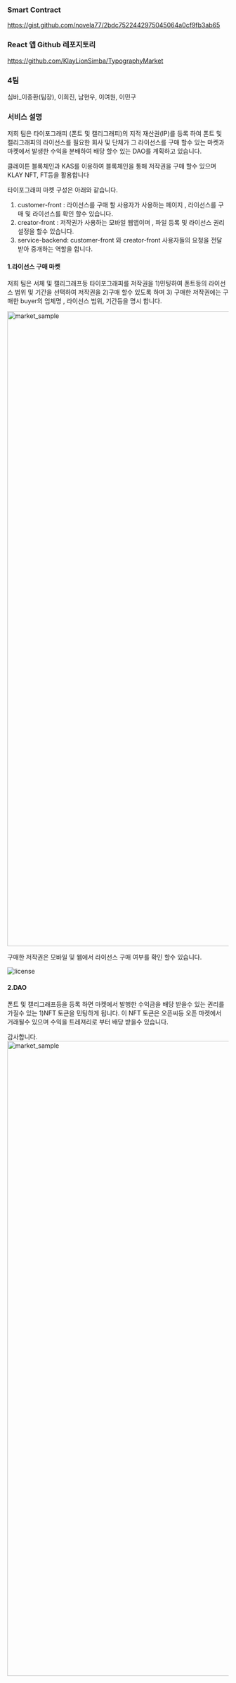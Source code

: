 ### Smart Contract
https://gist.github.com/novela77/2bdc7522442975045064a0cf9fb3ab65

### React 앱 Github 레포지토리 
https://github.com/KlayLionSimba/TypographyMarket
 
### 4팀
심바_이종환(팀장), 이희진, 남현우, 이여원, 이민구
 
### 서비스 설명 

저희 팀은 타이포그래피 (폰트 및 캘리그래피)의 지적 재산권(IP)를 등록 하여 폰트 및 캘리그래피의 라이선스를 필요한
회사 및 단체가 그 라이선스를 구매 할수 있는 마켓과 마켓에서 발생한 수익을 분배하여 배당 할수 있는 DAO를 계획하고 있습니다.

클레이튼 블록체인과 KAS를 이용하여 블록체인을 통해 저작권을 구매 할수 있으며 KLAY NFT, FT등을 활용합니다 


타이포그래피 마켓 구성은 아래와 같습니다.

1. customer-front : 라이선스를 구매 할 사용자가 사용하는 페이지 , 라이선스를 구매 및 라이선스를 확인 할수 있습니다.
2. creator-front : 저작권가 사용하는 모바일 웹앱이며 , 파일 등록 및 라이선스 권리 설정을 할수 있습니다. 
3. service-backend: customer-front 와 creator-front 사용자들의 요청을 전달 받아 중개하는 역할을 합니다.

#### 1.라이선스 구매 마켓
저희 팀은 서체 및 캘리그래프등 타이포그래피를 저작권을 1)민팅하여 
폰트등의 라이선스 범위 및 기간을 선택하여 저작권을 2)구매 할수 있도록 하며
3) 구매한 저작권에는 구매한 buyer의 업체명 , 라이선스 범위, 기간등을 명시 합니다.

<img width="1441" alt="market_sample" src="https://user-images.githubusercontent.com/28801061/152287851-a19428d6-eda7-4202-93eb-9cb994d437dc.png">

구매한 저작권은 모바일 및 웹에서 라이선스 구매 여부를 확인 할수 있습니다. 

![license](https://user-images.githubusercontent.com/28801061/152295354-aba8fa2f-011d-4c49-ab8a-8af49b833e38.png)

  
#### 2.DAO
폰트 및 캘리그래프등을 등록 하면 마켓에서 발행한 수익금을 배당 받을수 있는 권리를 가질수 있는
1)NFT 토큰을 민팅하게 됩니다. 이 NFT 토큰은 오픈씨등 오픈 마켓에서 거래될수 있으며 수익을 
트레져리로 부터 배당 받을수 있습니다.
 
감사합니다.
<img width="1441" alt="market_sample" src="https://user-images.githubusercontent.com/28801061/152287851-a19428d6-eda7-4202-93eb-9cb994d437dc.png">
